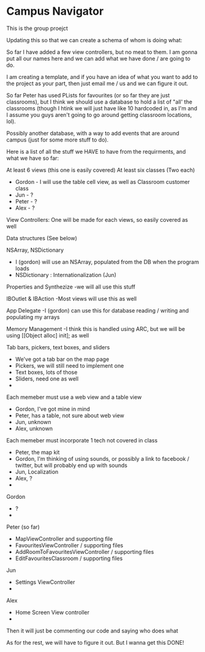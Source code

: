# Campus Navigator

This is the group proejct

Updating this so that we can create a schema of whom is doing what:

So far I have added a few view controllers, but no meat to them. I am gonna put all our names here and we can add what we have done / are going to do.

I am creating a template, and if you have an idea of what you want to add to the project as your part, then just email me / us and we can figure it out.

So far Peter has used PLists for favourites (or so far they are just classrooms), but I think we should use a database to hold a list of "all' the classrooms (though I htink we will just have like 10 hardcoded in, as I'm and I assume you guys aren't going to go around getting classroom locations, lol).

Possibly another database, with a way to add events that are around campus (just for some more stuff to do).

Here is a list of all the stuff we HAVE to have from the requirments, and what we have so far:

At least 6 views (this one is easily covered)
At least six classes (Two each)
  - Gordon - I will use the table cell view, as well as Classroom customer class
  - Jun - ?
  - Peter - ?
  - Alex - ?

View Controllers: One will be made for each views, so easily covered as well

Data structures (See below)

NSArray, NSDictionary
  - I (gordon) will use an NSArray, populated from the DB when the program loads
  - NSDictionary : Internationalization (Jun)

Properties and Synthezize
  -we will all use this stuff
  
IBOutlet & IBAction
  -Most views will use this as well
  
App Delegate
  -I (gordon) can use this for database reading / writing and populating my arrays
  
Memory Management
  -I think this is handled using ARC, but we will be using [[Object alloc] init]; as well
  
Tab bars, pickers, text boxes, and sliders
  - We've got a tab bar on the map page
  - Pickers, we will still need to implement one
  - Text boxes, lots of those
  - Sliders, need one as well
  - 

Each memeber must use a web view and a table view
  - Gordon, I've got mine in mind
  - Peter, has a table, not sure about web view
  - Jun, unknown
  - Alex, unknown

Each memeber must incorporate 1 tech not covered in class
  - Peter, the map kit
  - Gordon, I'm thinking of using sounds, or possibly a link to facebook / twitter, but will probably end up with sounds
  - Jun, Localization 
  - Alex, ?
  - 

Gordon
  - ?
  - 
  
Peter (so far)
  - MapViewController and supporting file
  - FavouritesViewController / supporting files
  - AddRoomToFavouritesViewController / supporting files
  - EditFavouritesClassroom / supporting files
  
Jun
  - Settings ViewController
  - 
  
Alex
  - Home Screen View controller
  - 
  

Then it will just be commenting our code and saying who does what

As for the rest, we will have to figure it out. But I wanna get this DONE!
